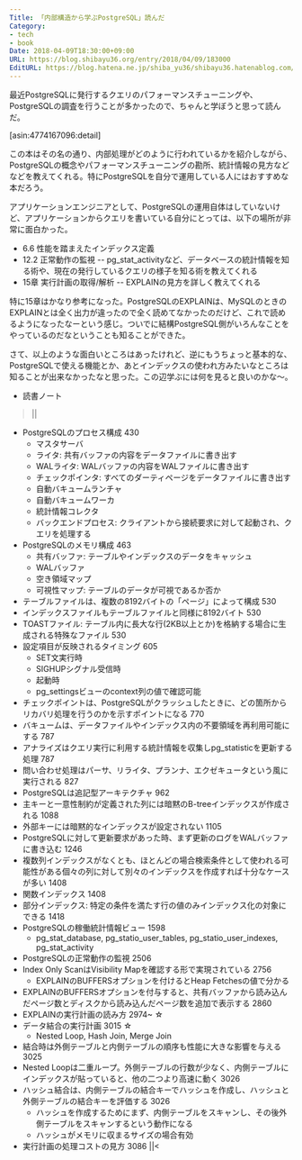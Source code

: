 ```yaml
---
Title: 「内部構造から学ぶPostgreSQL」読んだ
Category:
- tech
- book
Date: 2018-04-09T18:30:00+09:00
URL: https://blog.shibayu36.org/entry/2018/04/09/183000
EditURL: https://blog.hatena.ne.jp/shiba_yu36/shibayu36.hatenablog.com/atom/entry/17391345971632926411
---
```


最近PostgreSQLに発行するクエリのパフォーマンスチューニングや、PostgreSQLの調査を行うことが多かったので、ちゃんと学ぼうと思って読んだ。

[asin:4774167096:detail]

この本はその名の通り、内部処理がどのように行われているかを紹介しながら、PostgreSQLの概念やパフォーマンスチューニングの勘所、統計情報の見方などなどを教えてくれる。特にPostgreSQLを自分で運用している人にはおすすめな本だろう。

アプリケーションエンジニアとして、PostgreSQLの運用自体はしていないけど、アプリケーションからクエリを書いている自分にとっては、以下の場所が非常に面白かった。

- 6.6 性能を踏まえたインデックス定義
- 12.2 正常動作の監視
-- pg_stat_activityなど、データベースの統計情報を知る術や、現在の発行しているクエリの様子を知る術を教えてくれる
- 15章 実行計画の取得/解析
-- EXPLAINの見方を詳しく教えてくれる

特に15章はかなり参考になった。PostgreSQLのEXPLAINは、MySQLのときのEXPLAINとは全く出力が違ったので全く読めてなかったのだけど、これで読めるようになったなーという感じ。ついでに結構PostgreSQL側がいろんなことをやっているのだなということも知ることができた。



さて、以上のような面白いところはあったけれど、逆にもうちょっと基本的な、PostgreSQLで使える機能とか、あとインデックスの使われ方みたいなところは知ることが出来なかったなと思った。この辺学ぶには何を見ると良いのかな〜。


* 読書ノート
>||
- PostgreSQLのプロセス構成 430
    - マスタサーバ
    - ライタ: 共有バッファの内容をデータファイルに書き出す
    - WALライタ: WALバッファの内容をWALファイルに書き出す
    - チェックポインタ: すべてのダーティページをデータファイルに書き出す
    - 自動バキュームランチャ
    - 自動バキュームワーカ
    - 統計情報コレクタ
    - バックエンドプロセス: クライアントから接続要求に対して起動され、クエリを処理する
- PostgreSQLのメモリ構成 463
    - 共有バッファ: テーブルやインデックスのデータをキャッシュ
    - WALバッファ
    - 空き領域マップ
    - 可視性マップ: テーブルのデータが可視であるか否か
- テーブルファイルは、複数の8192バイトの「ページ」によって構成 530
- インデックスファイルもテーブルファイルと同様に8192バイト 530
- TOASTファイル: テーブル内に長大な行(2KB以上とか)を格納する場合に生成される特殊なファイル 530
- 設定項目が反映されるタイミング 605
    - SET文実行時
    - SIGHUPシグナル受信時
    - 起動時
    - pg_settingsビューのcontext列の値で確認可能
- チェックポイントは、PostgreSQLがクラッシュしたときに、どの箇所からリカバリ処理を行うのかを示すポイントになる 770
- バキュームは、データファイルやインデックス内の不要領域を再利用可能にする 787
- アナライズはクエリ実行に利用する統計情報を収集しpg_statisticを更新する処理 787
- 問い合わせ処理はパーサ、リライタ、プランナ、エクゼキュータという風に実行される 827
- PostgreSQLは追記型アーキテクチャ 962
- 主キーと一意性制約が定義された列には暗黙のB-treeインデックスが作成される 1088
- 外部キーには暗黙的なインデックスが設定されない 1105
- PostgreSQLに対して更新要求があった時、まず更新のログをWALバッファに書き込む 1246
- 複数列インデックスがなくとも、ほとんどの場合検索条件として使われる可能性がある個々の列に対して別々のインデックスを作成すれば十分なケースが多い 1408
- 関数インデックス 1408
- 部分インデックス: 特定の条件を満たす行の値のみインデックス化の対象にできる 1418
- PostgreSQLの稼働統計情報ビュー 1598
    - pg_stat_database, pg_statio_user_tables, pg_statio_user_indexes, pg_stat_activity
- PostgreSQLの正常動作の監視 2506
- Index Only ScanはVisibility Mapを確認する形で実現されている 2756
    - EXPLAINのBUFFERSオプションを付けるとHeap Fetchesの値で分かる
- EXPLAINのBUFFERSオプションを付与すると、共有バッファから読み込んだページ数とディスクから読み込んだページ数を追加で表示する 2860
- EXPLAINの実行計画の読み方 2974~ ☆
- データ結合の実行計画 3015 ☆
    - Nested Loop, Hash Join, Merge Join
- 結合時は外側テーブルと内側テーブルの順序も性能に大きな影響を与える 3025
- Nested Loopは二重ループ。外側テーブルの行数が少なく、内側テーブルにインデックスが貼っていると、他の二つより高速に動く 3026
- ハッシュ結合は、内側テーブルの結合キーでハッシュを作成し、ハッシュと外側テーブルの結合キーを評価する 3026
    - ハッシュを作成するためにまず、内側テーブルをスキャンし、その後外側テーブルをスキャンするという動作になる
    - ハッシュがメモリに収まるサイズの場合有効
- 実行計画の処理コストの見方 3086
||<
